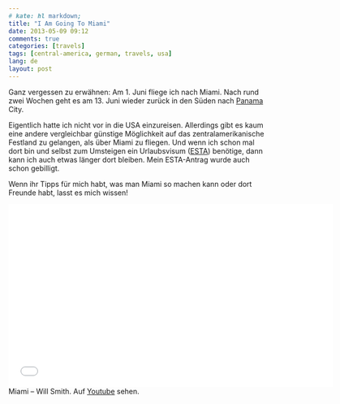 ```yaml
---
# kate: hl markdown;
title: "I Am Going To Miami"
date: 2013-05-09 09:12
comments: true
categories: [travels]
tags: [central-america, german, travels, usa]
lang: de
layout: post
---
```


Ganz vergessen zu erwähnen: Am 1. Juni fliege ich nach Miami. Nach rund zwei
Wochen geht es am 13. Juni wieder zurück in den Süden nach [Panama](http://de.wikipedia.org/wiki/Panama "Panama auf Wikipedia") City.

Eigentlich hatte ich nicht vor in die USA einzureisen. Allerdings gibt es kaum
eine andere vergleichbar günstige Möglichkeit auf das zentralamerikanische Festland zu gelangen,
als über Miami zu fliegen. Und wenn ich schon mal dort bin und selbst zum Umsteigen
ein Urlaubsvisum ([ESTA](http://de.wikipedia.org/wiki/Esta "Electronic System for Travel Authorization (ESTA) auf Wikipedia")) benötige, dann kann ich auch etwas länger dort bleiben.
Mein ESTA-Antrag wurde auch schon gebilligt.

Wenn ihr Tipps für mich habt, was man Miami so machen kann oder dort Freunde habt,
lasst es mich wissen!

<div class="thumbnail" markdown="0" style="width: 650px">
  <iframe width="640" height="360" src="//www.youtube.com/embed/IwBS6QGsH_4?HD=1;rel=0;showinfo=0;controls=1" frameborder="0" allowfullscreen></iframe>
  <div class="caption">Miami – Will Smith. Auf <a href="http://youtu.be/IwBS6QGsH_4">Youtube</a> sehen.</div>
</div>
